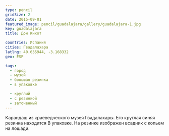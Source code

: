 ```yaml
---
type: pencil
gridSize: 2
date: 2015-09-01
featured_image: pencil/guadalajara/gallery/guadalajara-1.jpg
key: guadalajara
title: Дон Кихот

countries: Испания
cities: Гвадалахара
latlng: 40.635944, -3.168332
geo: ESP

tags:
  - город
  - музей
  - большая резинка
  - в упаковке

  - круглый
  - с резинкой
  - заточенный
---
```


Карандаш из краеведческого музея Гвадалахары. Его круглая синяя резинка находится В упаковке. На резинке изображен всадник с копьем на лошади.
